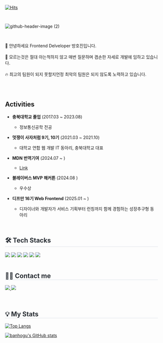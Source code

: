 [![Hits](https://hits.seeyoufarm.com/api/count/incr/badge.svg?url=https%3A%2F%2Fgithub.com%2Fbanghogu&count_bg=%23BABABA&title_bg=%23000000&icon=waze.svg&icon_color=%23E7E7E7&title=Hi%2C+Guys&edge_flat=false)](https://hits.seeyoufarm.com)

<br>

![github-header-image (2)](https://github.com/user-attachments/assets/2e80de66-2087-4570-acfc-8026d3dd6cba)


<br>

👋 안녕하세요 Frontend Delveloper 방호진입니다.<br><br>
📝 모르는것은 절대 아는척하지 않고 매번 질문하며 겸손한 자세로 개발에 임하고 있습니다.<br><br>
🔥 최고의 팀원이 되지 못할지언정 최악의 팀원은 되지 않도록 노력하고 있습니다.<br><br>

<br>

## Activities

- **충북대학교 졸업** (2017.03 ~ 2023.08) <br />
  -  정보통신공학 전공

- **멋쟁이 사자처럼 9기, 10기** (2021.03 ~ 2021.10) <br />
  - 대학교 연합 웹 개발 IT 동아리, 충북대학교 대표

- **MDN 번역기여** (2024.07 ~ ) <br />
  - [Link](https://github.com/mdn/translated-content/pulls?q=is%3Apr+involves%3Abanhogu+)

- **블레이버스 MVP 해커톤** (2024.08 ) <br />
  - 우수상 
     
- **디프만 16기 Web Frontend** (2025.01 ~ ) <br />
  - 디자이너와 개발자가 서비스 기획부터 런칭까지 함께 경험하는 성장추구형 동아리 

<br>

   <div style="text-align: left;"> 
    <div style="text-align: left;">
    <h2 style="border-bottom: 1px solid #d8dee4; color: #282d33;"> 🛠️ Tech Stacks </h2>
    <div style="margin: ; text-align: left;" "text-align: left;"> <img src="https://img.shields.io/badge/HTML5-E34F26?style=for-the-badge&logo=HTML5&logoColor=white">
          <img src="https://img.shields.io/badge/CSS3-1572B6?style=for-the-badge&logo=CSS3&logoColor=white">
          <img src="https://img.shields.io/badge/Javascript-F7DF1E?style=for-the-badge&logo=Javascript&logoColor=white">
       <img src="https://img.shields.io/badge/TypeScript-3178C6?style=for-the-badge&logo=typescript&logoColor=white">
          <img src="https://img.shields.io/badge/React-61DAFB?style=for-the-badge&logo=React&logoColor=white">
          <img src="https://img.shields.io/badge/Next.js-000000?style=for-the-badge&logo=Next.js&logoColor=white">
          <br/></div>
    </div>
    <div style="text-align: left;">
      <br>
    <h2 style="border-bottom: 1px solid #d8dee4; color: #282d33;"> 🧑‍💻 Contact me </h2>
    <div style="text-align: left;"> <a href=https://www.instagram.com/banhogu/> <img src="https://img.shields.io/badge/Instagram-E4405F?style=for-the-badge&logo=Instagram&logoColor=white&link=https://www.instagram.com/banhogu/"> </a>
    <a href=https://www.banghojin.site/> <img src="https://img.shields.io/badge/website-000000?style=for-the-badge&logo=About.me&logoColor=white"> </a>
      
</div>  <br> 
    <div style="text-align: left;">  </div> 
    </div><br>

<h2 style="border-bottom: 1px solid #d8dee4; color: #282d33;"> 💡 My Stats </h2>

[![Top Langs](https://github-readme-stats.vercel.app/api/top-langs/?username=banhogu)](https://github.com/anuraghazra/github-readme-stats)


[![banhogu's GitHub stats](https://github-readme-stats.vercel.app/api?username=banhogu)](https://github.com/anuraghazra/github-readme-stats) <br>
   
